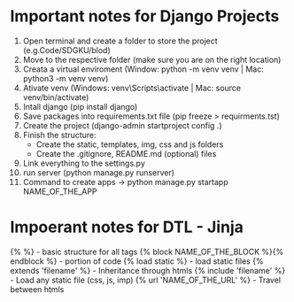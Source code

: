 # Important notes for Django Projects

1. Open terminal and create a folder to store the project (e.g.Code/SDGKU/blod)
2. Move to the respective folder (make sure you are on the right location)
3. Creata a virtual enviroment (Window: python -m venv venv | Mac: python3 -m venv venv)
4. Ativate venv (Windows: venv\Scripts\activate | Mac: source venv/bin/activate)
5. Intall django (pip install django)
6. Save packages into requirements.txt file (pip freeze > requirments.tst)
7. Create the project (django-admin startproject config .)
8. Finish the structure:
   - Create the static, templates, img, css and js folders
   - Create the .gitignore, README.md (optional) files
9. Link everything to the settings.py
10. run server (python manage.py runserver)
11. Command to create apps -> python manage.py startapp NAME_OF_THE_APP


# Impoerant notes for DTL - Jinja
{% %} - basic structure for all tags
{% block NAME_OF_THE_BLOCK %}{% endblock %} - portion of code
{% load static %} - load static files
{% extends 'filename' %} - Inheritance through htmls
{% include 'filename' %} - Load any static file (css, js, imp)
{% url 'NAME_OF_THE_URL' %} - Travel between htmls